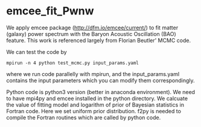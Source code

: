 # emcee_fit_Pwnw
We apply emcee package (http://dfm.io/emcee/current/) to fit matter (galaxy) power spectrum with the Baryon Acoustic Oscillation (BAO) feature. This work is referenced largely from Florian Beutler' MCMC code. 

We can test the code by 
```
mpirun -n 4 python test_mcmc.py input_params.yaml
```
where we run code parallelly with mpirun, and the input_params.yaml contains the input parameters which you can modify them correspondingly.
 
Python code is python3 version (better in anaconda environment). We need to have mpi4py and emcee installed in the python directory. We calcuate the value of fitting model and logarithm of prior of Bayesian statistics in Fortran code. Here we set uniform prior distribution. f2py is needed to compile the Fortran routines which are called by python code.  
